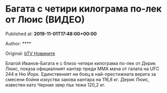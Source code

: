 
# Багата с четири килограма по-лек от Люис (ВИДЕО)

Published at: **2019-11-01T17:48:00+00:00**

Author: ****

Original: [bTV Новините](https://btvnovinite.bg/sport/bagata-s-chetiri-kilograma-po-lek-ot-chernija.html)

Благой Иванов-Багата е с близо четири килограма по-лек от Дерик Люис, показа официалният кантар преди ММА мача от галата на UFC 244 в Ню Йорк.
Единственият ни боец в най-престижната верига за смесени бойни изкуства закова кантара на 116,8 кг. Дерик Люис, известен като Черния звяр пък тежи 120,2 кг.
